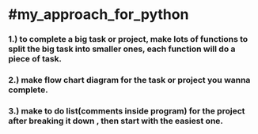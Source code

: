 # #my_approach_for_python
### 1.) to complete a big task or project, make lots of functions to split the big task into smaller ones, each function will do a piece of task.
### 2.) make flow chart diagram for the task or project you wanna complete.
### 3.) make to do list(comments inside program) for the project after breaking it down , then start with the easiest one.
